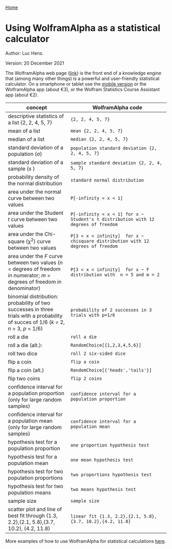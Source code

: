 [Home](https://luc-hens.github.io/)

# Using WolframAlpha as a statistical calculator

Author: Luc Hens. 

Version: 20 December 2021

The WolframAlpha web page ([link](http://wolframalpha.com)) is the front end of a knowledge engine that (among many other things) is a powerful and user-friendly statistical calculator. On a smartphone or tablet use the [mobile version](http://m.wolframalpha.com) or the WolframAlpha app (about &euro;3), or the Wolfram Statistics Course Assistant app (about &euro;2).

| concept                                       |  WolframAlpha code                     |
|-----------------------------------------------|----------------------------------------|
| descriptive statistics of a list {2, 2, 4, 5, 7} | `{2, 2, 4, 5, 7}`                   |
| mean of a list                                | `mean {2, 2, 4, 5, 7}`                 | 
| median of a list                              | `median {2, 2, 4, 5, 7}`               |
| standard deviation of a population (&sigma;)  | `population standard deviation {2, 2, 4, 5, 7}`                                                                                   |
| standard deviation of a sample (*s* )         | `sample standard deviation {2, 2, 4, 5, 7}`                                                                                      |
| probability density of the normal distribution | `standard normal distribution`        | 
| area under the normal curve between two values |  `P[-infinity < x < 1]`               |
| area under the Student *t* curve between two values | `P[-infinity < x < 1] for x ~ Student's t distribution with 12 degrees of freedom `                                    |
| area under the Chi-square (&#967;<sup>2</sup>) curve between two values  | `P[3 < x < infinity]  for x ~ chisquare distribution with 12 degrees of freedom `                   | 
| area under the *F* curve between two values (*n* = degrees of freedom in numerator; *m* = degrees of freedom in denominator)  | `P[3 < x < infinity]  for x ~ F distribution with  n = 5 and m = 2 `                                                                        |
| binomial distribution: probability of two successes in three trials with a probability of succes of 1/6 (*k* = 2, *n* = 3, *p* = 1/6) | `probability of 2 successes in 3 trials with p=1/6 `                                                                             | 
| roll a die                                   | `roll a die`                            |              
| roll a die (alt.):                           | `RandomChoice[{1,2,3,4,5,6}]`           |
| roll two dice                                | `roll 2 six-sided dice`                 | 
| flip a coin                                  | `flip a coin`                           |
| flip a coin  (alt.)                          | `RandomChoice[{'heads','tails'}]`       | 
| flip two coins                               | `flip 2 coins`                          |
| confidence interval for a population proportion (only for large random samples) | `confidence interval for a population proportion`                                        | 
| confidence interval for a population mean (only for large random samples) | `confidence interval for a population mean`                                                          |
| hypothesis test for a population proportion  | `one proportion hypothesis test`        |
| hypothesis test for a population mean        | `one mean hypothesis test`              |
| hypothesis test for two population proportions | `two proportions hypothesis test`     |       
| hypothesis test for two population means     | `two means hypothesis test`             |
| sample size                                  | `sample size`                           |
| scatter plot and line of best fit through (1.3, 2.2),(2.1, 5.8),(3.7, 10.2), (4.2, 11.8) |  `linear fit {1.3, 2.2},{2.1, 5.8},{3.7, 10.2},{4.2, 11.8}`                            |

More examples of how to use WolframAlpha for statistical calculations [here](http://www.wolframalpha.com/examples/Statistics.html).


